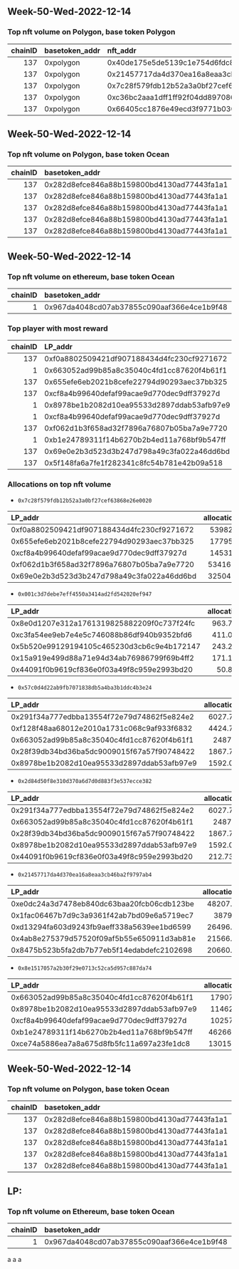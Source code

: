 ## Week-50-Wed-2022-12-14 

### Top nft volume on Polygon, base token Polygon
|   chainID | basetoken_addr   | nft_addr                                   |   vol_amt |   week |   vol_perc |
|----------:|:-----------------|:-------------------------------------------|----------:|-------:|-----------:|
|       137 | 0xpolygon        | 0x40de175e5de5139c1e754d6fdc8b01ac23065700 | 0.039443  |     50 |   12.1012  |
|       137 | 0xpolygon        | 0x21457717da4d370ea16a8eaa3cb46ba2f9797ab4 | 0.034274  |     50 |   10.5153  |
|       137 | 0xpolygon        | 0x7c28f579fdb12b52a3a0bf27cef63868e26e0020 | 0.0316878 |     50 |    9.72189 |
|       137 | 0xpolygon        | 0xc36bc2aaa1dff1ff92f04dd89708608dc5715beb | 0.0283012 |     50 |    8.68287 |
|       137 | 0xpolygon        | 0x66405cc1876e49ecd3f9771b030046f5f328892a | 0.0257004 |     50 |    7.88493 |

## Week-50-Wed-2022-12-14 

### Top nft volume on Polygon, base token Ocean
|   chainID | basetoken_addr                             | nft_addr                                   |   vol_amt |   week |   vol_perc |
|----------:|:-------------------------------------------|:-------------------------------------------|----------:|-------:|-----------:|
|       137 | 0x282d8efce846a88b159800bd4130ad77443fa1a1 | 0x7c28f579fdb12b52a3a0bf27cef63868e26e0020 |     70000 |     50 | 98.2925    |
|       137 | 0x282d8efce846a88b159800bd4130ad77443fa1a1 | 0x001c3d7debe7eff4550a3414ad2fd542020ef947 |       999 |     50 |  1.40277   |
|       137 | 0x282d8efce846a88b159800bd4130ad77443fa1a1 | 0x57c0d4d22ab9fb7071838db5a4ba3b1ddc4b3e24 |        69 |     50 |  0.0968883 |
|       137 | 0x282d8efce846a88b159800bd4130ad77443fa1a1 | 0x2d84d50f8e310d370a6d7d0d883f3e537ecce382 |        49 |     50 |  0.0688048 |
|       137 | 0x282d8efce846a88b159800bd4130ad77443fa1a1 | 0x21457717da4d370ea16a8eaa3cb46ba2f9797ab4 |        22 |     50 |  0.0308919 |

## Week-50-Wed-2022-12-14 

### Top nft volume on ethereum, base token Ocean
|   chainID | basetoken_addr                             | nft_addr                                   |   vol_amt |   week |   vol_perc |
|----------:|:-------------------------------------------|:-------------------------------------------|----------:|-------:|-----------:|
|         1 | 0x967da4048cd07ab37855c090aaf366e4ce1b9f48 | 0x8e1517057a2b30f29e0713c52ca5d957c887da74 |     40100 |     50 |        100 |

### Top player with most reward
|   chainID | LP_addr                                    |   OCEAN_amt |   reward_perc_per_LP |   week | LP_addr_label   |
|----------:|:-------------------------------------------|------------:|---------------------:|-------:|:----------------|
|       137 | 0xf0a8802509421df907188434d4fc230cf9271672 |    8484.37  |             34.2785  |     50 | shrimp1         |
|         1 | 0x663052ad99b85a8c35040c4fd1cc87620f4b61f1 |    2814.47  |             11.371   |     50 | shrimp3         |
|       137 | 0x655efe6eb2021b8cefe22794d90293aec37bb325 |    2796.85  |             11.2998  |     50 | nan             |
|       137 | 0xcf8a4b99640defaf99acae9d770dec9dff37927d |    2283.92  |              9.22749 |     50 | shrimp2         |
|         1 | 0x8978be1b2082d10ea95533d2897ddab53afb97e9 |    1801.58  |              7.27876 |     50 | nan             |
|         1 | 0xcf8a4b99640defaf99acae9d770dec9dff37927d |    1612.18  |              6.51352 |     50 | shrimp2         |
|       137 | 0xf062d1b3f658ad32f7896a76807b05ba7a9e7720 |     839.949 |              3.39356 |     50 | nan             |
|         1 | 0xb1e24789311f14b6270b2b4ed11a768bf9b547ff |     727.165 |              2.93789 |     50 | nan             |
|       137 | 0x69e0e2b3d523d3b247d798a49c3fa022a46dd6bd |     510.872 |              2.06402 |     50 | nan             |
|       137 | 0x5f148fa6a7fe1f282341c8fc54b781e42b09a518 |     369.604 |              1.49327 |     50 | nan             |

### Allocations on top nft volume
- `0x7c28f579fdb12b52a3a0bf27cef63868e26e0020`

| LP_addr                                    |   allocation | LP_addr_label   |   percent |   balance |
|:-------------------------------------------|-------------:|:----------------|----------:|----------:|
| 0xf0a8802509421df907188434d4fc230cf9271672 |     539821   | shrimp1         |    0.925  |    583591 |
| 0x655efe6eb2021b8cefe22794d90293aec37bb325 |     177950   | unknown         |    0.925  |    192379 |
| 0xcf8a4b99640defaf99acae9d770dec9dff37927d |     145315   | shrimp2         |    0.51   |    284932 |
| 0xf062d1b3f658ad32f7896a76807b05ba7a9e7720 |      53416.1 | unknown         |    0.2175 |    245591 |
| 0x69e0e2b3d523d3b247d798a49c3fa022a46dd6bd |      32504.4 | unknown         |    0.25   |    130018 |

- `0x001c3d7debe7eff4550a3414ad2fd542020ef947`

| LP_addr                                    |   allocation | LP_addr_label   |   percent |   balance |
|:-------------------------------------------|-------------:|:----------------|----------:|----------:|
| 0x8e0d1207e312a1761319825882209f0c737f24fc |      963.758 | unknown         |    0.047  |  20505.5  |
| 0xc3fa54ee9eb7e4e5c746088b86df940b9352bfd6 |      411.066 | unknown         |    0.0435 |   9449.79 |
| 0x5b520e99129194105c465230d3cb6c9e4b172147 |      243.294 | unknown         |    0.009  |  27032.7  |
| 0x15a919e499d88a71e94d34ab76986799f69b4ff2 |      171.159 | unknown         |    0.07   |   2445.13 |
| 0x44091f0b9619cf836e0f03a49f8c959e2993bd20 |       50.803 | unknown         |    0.02   |   2540.15 |

- `0x57c0d4d22ab9fb7071838db5a4ba3b1ddc4b3e24`

| LP_addr                                    |   allocation | LP_addr_label   |   percent |   balance |
|:-------------------------------------------|-------------:|:----------------|----------:|----------:|
| 0x291f34a777edbba13554f72e79d74862f5e824e2 |      6027.71 | unknown         |    0.185  |  32582.2  |
| 0xf128f48aa68012e2010a1731c068c9af933f6832 |      4424.73 | unknown         |    0.365  |  12122.6  |
| 0x663052ad99b85a8c35040c4fd1cc87620f4b61f1 |      2487.1  | shrimp3         |    0.005  | 497421    |
| 0x28f39db34bd36ba5dc9009015f67a57f90748422 |      1867.73 | unknown         |    0.1875 |   9961.22 |
| 0x8978be1b2082d10ea95533d2897ddab53afb97e9 |      1592.03 | unknown         |    0.005  | 318407    |

- `0x2d84d50f8e310d370a6d7d0d883f3e537ecce382`

| LP_addr                                    |   allocation | LP_addr_label   |   percent |   balance |
|:-------------------------------------------|-------------:|:----------------|----------:|----------:|
| 0x291f34a777edbba13554f72e79d74862f5e824e2 |     6027.71  | unknown         |   0.185   |  32582.2  |
| 0x663052ad99b85a8c35040c4fd1cc87620f4b61f1 |     2487.1   | shrimp3         |   0.005   | 497421    |
| 0x28f39db34bd36ba5dc9009015f67a57f90748422 |     1867.73  | unknown         |   0.1875  |   9961.22 |
| 0x8978be1b2082d10ea95533d2897ddab53afb97e9 |     1592.03  | unknown         |   0.005   | 318407    |
| 0x44091f0b9619cf836e0f03a49f8c959e2993bd20 |      212.738 | unknown         |   0.08375 |   2540.15 |

- `0x21457717da4d370ea16a8eaa3cb46ba2f9797ab4`

| LP_addr                                    |   allocation | LP_addr_label   |   percent |         balance |
|:-------------------------------------------|-------------:|:----------------|----------:|----------------:|
| 0xe0dc24a3d7478eb840dc63baa20fcb06cdb123be |      48207.8 | unknown         |  0.5      | 96415.7         |
| 0x1fac06467b7d9c3a9361f42ab7bd09e6a5719ec7 |      38796   | unknown         |  0.5      | 77592.1         |
| 0xd13294fa603d9243fb9aeff338a5639ee1bd6599 |      26496.9 | unknown         |  0.5      | 52993.7         |
| 0x4ab8e275379d57520f09af5b55e650911d3ab81e |      21566.6 | unknown         |  0.5      | 43133.1         |
| 0x8475b523b5fa2db7b77eb5f14edabdefc2102698 |      20660.8 | psdn            |  0.016789 |     1.23062e+06 |

- `0x8e1517057a2b30f29e0713c52ca5d957c887da74`

| LP_addr                                    |   allocation | LP_addr_label   |   percent |   balance |
|:-------------------------------------------|-------------:|:----------------|----------:|----------:|
| 0x663052ad99b85a8c35040c4fd1cc87620f4b61f1 |     179072   | shrimp3         |     0.36  |    497421 |
| 0x8978be1b2082d10ea95533d2897ddab53afb97e9 |     114627   | unknown         |     0.36  |    318407 |
| 0xcf8a4b99640defaf99acae9d770dec9dff37927d |     102576   | shrimp2         |     0.36  |    284932 |
| 0xb1e24789311f14b6270b2b4ed11a768bf9b547ff |      46266.2 | unknown         |     0.34  |    136077 |
| 0xce74a5886ea7a8a675d8fb5fc11a697a23fe1dc8 |      13015.4 | unknown         |     0.095 |    137004 |

## Week-50-Wed-2022-12-14 

### Top nft volume on Polygon, base token Ocean
|   chainID | basetoken_addr                             | nft_addr                                   |   vol_amt |   week |   vol_perc |
|----------:|:-------------------------------------------|:-------------------------------------------|----------:|-------:|-----------:|
|       137 | 0x282d8efce846a88b159800bd4130ad77443fa1a1 | 0x7c28f579fdb12b52a3a0bf27cef63868e26e0020 |     70000 |     50 | 98.2925    |
|       137 | 0x282d8efce846a88b159800bd4130ad77443fa1a1 | 0x001c3d7debe7eff4550a3414ad2fd542020ef947 |       999 |     50 |  1.40277   |
|       137 | 0x282d8efce846a88b159800bd4130ad77443fa1a1 | 0x57c0d4d22ab9fb7071838db5a4ba3b1ddc4b3e24 |        69 |     50 |  0.0968883 |
|       137 | 0x282d8efce846a88b159800bd4130ad77443fa1a1 | 0x2d84d50f8e310d370a6d7d0d883f3e537ecce382 |        49 |     50 |  0.0688048 |
|       137 | 0x282d8efce846a88b159800bd4130ad77443fa1a1 | 0x21457717da4d370ea16a8eaa3cb46ba2f9797ab4 |        22 |     50 |  0.0308919 |
## LP:

### Top nft volume on Ethereum, base token Ocean
|   chainID | basetoken_addr                             | nft_addr                                   |   vol_amt |   week |   vol_perc |
|----------:|:-------------------------------------------|:-------------------------------------------|----------:|-------:|-----------:|
|         1 | 0x967da4048cd07ab37855c090aaf366e4ce1b9f48 | 0x8e1517057a2b30f29e0713c52ca5d957c887da74 |     40100 |     50 |        100 |

a
a
a
    
